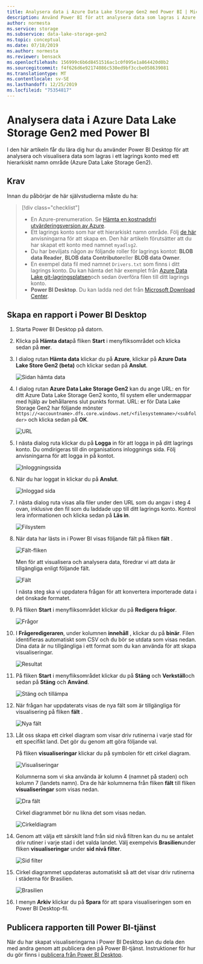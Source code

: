 ```yaml
---
title: Analysera data i Azure Data Lake Storage Gen2 med Power BI | Microsoft Docs
description: Använd Power BI för att analysera data som lagras i Azure Data Lake Storage Gen2
author: normesta
ms.service: storage
ms.subservice: data-lake-storage-gen2
ms.topic: conceptual
ms.date: 07/18/2019
ms.author: normesta
ms.reviewer: bensack
ms.openlocfilehash: 156999c6b6d8451516ac1c0f095e1a864420d0b2
ms.sourcegitcommit: f4f626d6e92174086c530ed9bf3ccbe058639081
ms.translationtype: MT
ms.contentlocale: sv-SE
ms.lasthandoff: 12/25/2019
ms.locfileid: "75354817"
---
```

# <a name="analyze-data-in-azure-data-lake-storage-gen2-by-using-power-bi"></a>Analysera data i Azure Data Lake Storage Gen2 med Power BI

I den här artikeln får du lära dig hur du använder Power BI Desktop för att analysera och visualisera data som lagras i ett lagrings konto med ett hierarkiskt namn område (Azure Data Lake Storage Gen2).

## <a name="prerequisites"></a>Krav

Innan du påbörjar de här självstudierna måste du ha:

> [!div class="checklist"]
> * En Azure-prenumeration. Se [Hämta en kostnadsfri utvärderingsversion av Azure](https://azure.microsoft.com/pricing/free-trial/).
> * Ett lagrings konto som har ett hierarkiskt namn område. Följ [de här](data-lake-storage-quickstart-create-account.md) anvisningarna för att skapa en.
> Den här artikeln förutsätter att du har skapat ett konto med namnet `myadlsg2`.
> * Du har beviljats någon av följande roller för lagrings kontot: **BLOB data Reader**, **BLOB data Contributor**eller **BLOB data Owner**.
> * En exempel data fil med namnet `Drivers.txt` som finns i ditt lagrings konto.
> Du kan hämta det här exemplet från [Azure Data Lake git-lagringsplatsen](https://github.com/Azure/usql/tree/master/Examples/Samples/Data/AmbulanceData/Drivers.txt)och sedan överföra filen till ditt lagrings konto.
> * **Power BI Desktop**. Du kan ladda ned det från [Microsoft Download Center](https://www.microsoft.com/download/details.aspx?id=45331). 

## <a name="create-a-report-in-power-bi-desktop"></a>Skapa en rapport i Power BI Desktop

1. Starta Power BI Desktop på datorn.
2. Klicka på **Hämta data**på fliken **Start** i menyfliksområdet och klicka sedan på **mer**.
3. I dialog rutan **Hämta data** klickar du på **Azure**, klickar på **Azure Data Lake Store Gen2 (beta)** och klickar sedan på **Anslut**.

    ![Sidan hämta data](media/data-lake-storage-use-power-bi/get-data-page.png)

4. I dialog rutan **Azure Data Lake Storage Gen2** kan du ange URL: en för ditt Azure Data Lake Storage Gen2 konto, fil system eller undermappar med hjälp av behållarens slut punkts format. URL: er för Data Lake Storage Gen2 har följande mönster `https://<accountname>.dfs.core.windows.net/<filesystemname>/<subfolder>` och klicka sedan på **OK**.

    ![URL](media/data-lake-storage-use-power-bi/adls-url.png)

5. I nästa dialog ruta klickar du på **Logga** in för att logga in på ditt lagrings konto. Du omdirigeras till din organisations inloggnings sida. Följ anvisningarna för att logga in på kontot.

    ![Inloggningssida](media/data-lake-storage-use-power-bi/sign-in.png)

6. När du har loggat in klickar du på **Anslut**.

    ![Inloggad sida](media/data-lake-storage-use-power-bi/signed-in.png)

7. I nästa dialog ruta visas alla filer under den URL som du angav i steg 4 ovan, inklusive den fil som du laddade upp till ditt lagrings konto. Kontrol lera informationen och klicka sedan på **Läs in**.

    ![Filsystem](media/data-lake-storage-use-power-bi/file-systems.png)

8. När data har lästs in i Power BI visas följande fält på fliken **fält** .

    ![Fält-fliken](media/data-lake-storage-use-power-bi/fields.png)

    Men för att visualisera och analysera data, föredrar vi att data är tillgängliga enligt följande fält.

    ![Fält](media/data-lake-storage-use-power-bi/preferred-fields.png)

    I nästa steg ska vi uppdatera frågan för att konvertera importerade data i det önskade formatet.

9. På fliken **Start** i menyfliksområdet klickar du på **Redigera frågor**.

    ![Frågor](media/data-lake-storage-use-power-bi/queries.png)

10. I **Frågeredigeraren**, under kolumnen **innehåll** , klickar du på **binär**. Filen identifieras automatiskt som CSV och du bör se utdata som visas nedan. Dina data är nu tillgängliga i ett format som du kan använda för att skapa visualiseringar.

    ![Resultat](media/data-lake-storage-use-power-bi/binary.png)

11. På fliken **Start** i menyfliksområdet klickar du på **Stäng** och **Verkställ**och sedan på **Stäng** och **Använd**.

    ![Stäng och tillämpa](media/data-lake-storage-use-power-bi/close-apply.png)

12. När frågan har uppdaterats visas de nya fält som är tillgängliga för visualisering på fliken **fält** .

    ![Nya fält](media/data-lake-storage-use-power-bi/new-fields.png)

13. Låt oss skapa ett cirkel diagram som visar driv rutinerna i varje stad för ett specifikt land. Det gör du genom att göra följande val.

    På fliken **visualiseringar** klickar du på symbolen för ett cirkel diagram.

    ![Visualiseringar](media/data-lake-storage-use-power-bi/visualizations.png)

    Kolumnerna som vi ska använda är kolumn 4 (namnet på staden) och kolumn 7 (landets namn). Dra de här kolumnerna från fliken **fält** till fliken **visualiseringar** som visas nedan.

    ![Dra fält](media/data-lake-storage-use-power-bi/visualizations-drag-fields.png)

    Cirkel diagrammet bör nu likna det som visas nedan.

    ![Cirkeldiagram](media/data-lake-storage-use-power-bi/pie-chart.png)

14. Genom att välja ett särskilt land från sid nivå filtren kan du nu se antalet driv rutiner i varje stad i det valda landet. Välj exempelvis **Brasilien**under fliken **visualiseringar** under **sid nivå filter**.

    ![Sid filter](media/data-lake-storage-use-power-bi/page-filters.png)

15. Cirkel diagrammet uppdateras automatiskt så att det visar driv rutinerna i städerna för Brasilien.

    ![Brasilien](media/data-lake-storage-use-power-bi/pie-chart-updated.png)

16. I menyn **Arkiv** klickar du på **Spara** för att spara visualiseringen som en Power BI Desktop-fil.

## <a name="publish-report-to-power-bi-service"></a>Publicera rapporten till Power BI-tjänst

När du har skapat visualiseringarna i Power BI Desktop kan du dela den med andra genom att publicera den på Power BI-tjänst. Instruktioner för hur du gör finns i [publicera från Power BI Desktop](https://powerbi.microsoft.com/documentation/powerbi-desktop-upload-desktop-files/).
